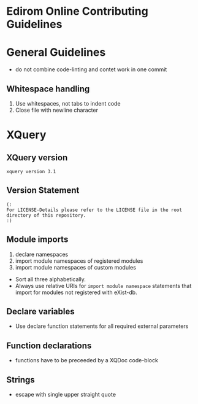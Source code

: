 # Edirom Online Contributing Guidelines

# General Guidelines

* do not combine code-linting and contet work in one commit

## Whitespace handling

1. Use whitespaces, not tabs to indent code
2. Close file with newline character 


# XQuery

## XQuery version

```xquery
xquery version 3.1
```

## Version Statement

```xquery
(:
For LICENSE-Details please refer to the LICENSE file in the root directory of this repository. 
:)
```

## Module imports

1. declare namespaces
2. import module namespaces of registered modules
3. import module namespaces of custom modules

* Sort all three alphabetically.
* Always use relative URIs for `import module namespace` statements that import for modules not registered with eXist-db.

## Declare variables

* Use declare function statements for all required external parameters

## Function declarations

* functions have to be preceeded by a XQDoc code-block

## Strings

* escape with single upper straight quote  